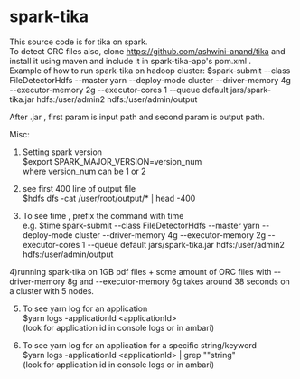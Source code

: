 # spark-tika
This source code is for tika on spark. <br />
To detect ORC files also, clone https://github.com/ashwini-anand/tika and install it using maven and include it in spark-tika-app's pom.xml .<br />
Example of how to run spark-tika on hadoop cluster:
$spark-submit --class FileDetectorHdfs --master yarn --deploy-mode cluster --driver-memory 4g --executor-memory 2g --executor-cores 1 --queue default jars/spark-tika.jar hdfs:/user/admin2 hdfs:/user/admin/output <br/>

After .jar , first param is input path and second param is output path.

Misc: <br />
1) Setting spark version <br />
$export SPARK_MAJOR_VERSION=version_num <br />
 where version_num can be 1 or 2<br />

2) see first 400 line of output file <br />
$hdfs dfs -cat /user/root/output/* | head -400

3) To see time , prefix the command with time <br />
e.g. $time spark-submit --class FileDetectorHdfs --master yarn --deploy-mode cluster --driver-memory 4g --executor-memory 2g --executor-cores 1 --queue default jars/spark-tika.jar hdfs:/user/admin2 hdfs:/user/admin/output <br/>

4)running spark-tika on 1GB pdf files + some amount of ORC files with --driver-memory 8g and --executor-memory 6g takes around 38 seconds on a cluster with 5 nodes. <br />
 
5) To see yarn log for an application <br />
$yarn logs -applicationId \<applicationId\>   <br />
(look for application id in console logs or in ambari)  <br />

6) To see yarn log for an application for a specific string/keyword <br />
$yarn logs -applicationId \<applicationId\> | grep ""string"  <br />
(look for application id in console logs or in ambari)  <br />
